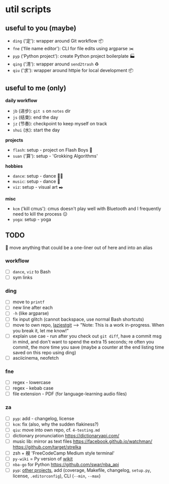 # util scripts

## useful to you (maybe)

- `ding` ('定'): wrapper around Git workflow 📦
- `fne` ('file name editor'): CLI for file edits using argparse ✂️
- `pyp` ('Python project'): create Python project boilerplate 🏭
- `qing` ('清'): wrapper around `send2trash` ♻️
- `qiu` ('求'): wrapper around httpie for local development 📦

## useful to me (only)

__daily workflow__

- `jb` (进步): `git s` on `notes` dir
- `js` (结束): end the day
- `jz` (节奏): checkpoint to keep myself on track
- `shui` (水): start the day

__projects__

- `flash`: setup - project on Flash Boys 🏦
- `suan` ('算'): setup - 'Grokking Algorithms'

__hobbies__

- `dance`: setup - dance 💃🏼
- `music`: setup - dance 🎹
- `viz`: setup - visual art ✒️

__misc__

- `kcm` ('kill cmus'): cmus doesn't play well with Bluetooth and I frequently need to kill the process 😑
- `yoga`: setup - yoga

## TODO

📍 move anything that could be a one-liner out of here and into an alias

### workflow

- [ ] `dance`, `viz` to Bash
- [ ] sym links

### ding

- [ ]  move to `printf`
- [ ]  new line after each
- [ ]  `-h` (like argparse)
- [ ]  fix input glitch (cannot backspace, use normal Bash shortcuts)
- [ ]  move to own repo, [laziestgit](https://github.com/jesseduffield/lazygit) --> "Note: This is a work in-progress. When you break it, let me know!"
- [ ]  explain use cae - run after you check out `git diff`, have a commit msg in mind, and don't want to spend the extra 15 seconds; re often you commit, the more time you save (maybe a counter at the end listing time saved on this repo using ding)
- [ ]  asciicinema, neofetch

### fne

- [ ] regex - lowercase
- [ ] regex - kebab case
- [ ] file extension - PDF (for language-learning audio files)

### za

- [ ] `pyp`: add - changelog, license
- [ ] `kcm`: fix (also, why the sudden flakiness?)
- [ ] `qiu`: move into own repo, cf. `4-testing.md`
- [ ] dictionary pronunciation https://dictionaryapi.com/
- [ ] music lib: mirror as text files https://facebook.github.io/watchman/ https://github.com/target/strelka
- [ ] zsh + 艘 'FreeCodeCamp Medium style terminal'
- [ ] `py-wiki` = Py version of [wikit](https://www.npmjs.com/package/wikit)
- [ ] `nba-go` for Python https://github.com/swar/nba_api
- [ ] `pyp`: [other projects](https://github.com/reorx/project_sketch), add (coverage, Makefile, changelog, `setup.py`, license, `.editorconfig`), CLI (`--min`, `--max`)
